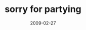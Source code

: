 ---
layout: base.njk
title : 'sorry for partying' 
view_title : 'sorry for partying' 
year : '2009' 
date : '2009-02-27' 
img_file : '/drawing/sorryforpartying.png' 
html_file : 'sorryforpartying' 
next_html : 'thanksfornotpayingmeanyunemploymentcompensation.html' 
year_order : '61' 
permalink : "title/{{html_file}}.html"
---